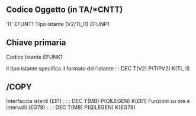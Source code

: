 ## Codice Oggetto (in TA/*CNTT)
'I1'                               £FUNT1
Tipo istante       (V2/TI_I1)      £FUNP1
## Chiave primaria
Codice Istante                     £FUNK1

Il tipo istante specifica il formato dell'istante
 :  : DEC T(V2) P(TIPV2) K(TI_I1)

## /COPY
Interfaccia istanti (£II1) : 
 :  : DEC T(MB) P(QILEGEN) K(£II1)
Funzioni su ore e intervalli (£G79) : 
 :  : DEC T(MB) P(QILEGEN) K(£G79)
